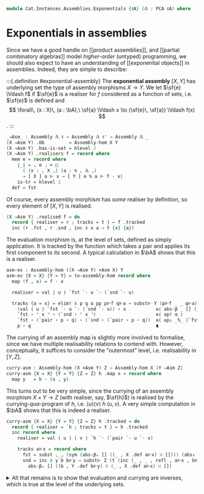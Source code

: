 <!--
```agda
open import Cat.Instances.Assemblies
open import Cat.Diagram.Exponential
open import Cat.Diagram.Terminal
open import Cat.Diagram.Product
open import Cat.Prelude

open import Data.Partial.Total
open import Data.Partial.Base
open import Data.Vec.Base using ([] ; _∷_)

open import Realisability.PCA

import Cat.Instances.Assemblies.Limits

import Realisability.Data.Pair
import Realisability.PCA.Sugar
import Realisability.Base

open is-exponential
open Exponential
```
-->

```agda
module Cat.Instances.Assemblies.Exponentials {ℓA} (𝔸 : PCA ℓA) where
```

<!--
```agda
open Realisability.Data.Pair 𝔸
open Realisability.PCA.Sugar 𝔸
open Realisability.Base 𝔸

open Cat.Instances.Assemblies.Limits 𝔸

private variable
  ℓ ℓ' : Level
  X Y Z : Assembly 𝔸 ℓ
```
-->

# Exponentials in assemblies

Since we have a good handle on [[product assemblies]], and [[partial
combinatory algebras]] model *higher-order* (untyped) programming, we
should also expect to have an understanding of [[exponential objects]]
in assemblies. Indeed, they are simple to describe:

:::{.definition #exponential-assembly}
The **exponential assembly** $[X, Y]$ has underlying set the type of
assembly morphisms $X \to Y$. We let $\sf{e} \Vdash f$ if $\sf{e}$ is a
realiser for $f$ considered as a function of sets, i.e. $\sf{e}$ is
defined and
$$
\forall\, (x : X)\, (a : \bA),\ \sf{a} \Vdash x \to (\sf{e}\, \sf{a}) \Vdash f(x)
$$.
:::

```agda
_⇒Asm_ : Assembly 𝔸 ℓ → Assembly 𝔸 ℓ' → Assembly 𝔸 _
(X ⇒Asm Y) .Ob         = Assembly-hom X Y
(X ⇒Asm Y) .has-is-set = hlevel 2
(X ⇒Asm Y) .realisers f = record where
  mem e = record where
    ∣_∣ = ⌞ e ⌟ × □
      ( (x : ⌞ X ⌟) (a : ↯ ⌞ 𝔸 ⌟)
      → [ X ] a ⊩ x → [ Y ] e % a ⊩ f · x)
    is-tr = hlevel 1
  def = fst
```

Of course, every assembly morphism has *some* realiser by definition, so
every element of $[X, Y]$ is realised.

```agda
(X ⇒Asm Y) .realised f = do
  record { realiser = r ; tracks = t } ← f .tracked
  inc (r .fst , r .snd , inc λ x a → t {x} {a})
```

The evaluation morphism is, at the level of sets, defined as simply
application. It is tracked by the function which takes a pair and
applies its first component to its second. A typical calculation in
$\bA$ shows that this is a realiser.

```agda
asm-ev : Assembly-hom ((X ⇒Asm Y) ×Asm X) Y
asm-ev {X = X} {Y = Y} = to-assembly-hom record where
  map (f , x) = f · x

  realiser = val ⟨ u ⟩ `fst `· u `· (`snd `· u)

  tracks {a = x} = elim! λ p q α pp p⊩f q⊩a → subst⊩ Y (p⊩f _ _ q⊩a) $
    (val ⟨ u ⟩ `fst `· u `· (`snd `· u)) ⋆ x           ≡⟨ abs-β _ [] (_ , subst ⌞_⌟ (sym α) (`pair↓₂ pp (X .def q⊩a))) ⟩
    `fst ⋆ ⌜ x ⌝ ⋆ (`snd ⋆ ⌜ x ⌝)                      ≡⟨ ap! α ⟩
    `fst ⋆ (`pair ⋆ p ⋆ q) ⋆ (`snd ⋆ (`pair ⋆ p ⋆ q))  ≡⟨ ap₂ _%_ (`fst-β pp (X .def q⊩a)) (`snd-β pp (X .def q⊩a)) ⟩
    p ⋆ q                                              ∎
```

The currying of an assembly map is slightly more involved to formalise,
since we have multiple realisability relations to contend with. However,
conceptually, it suffices to consider the "outermost" level, i.e.
realisability in $[Y,Z]$.

```agda
curry-asm : Assembly-hom (X ×Asm Y) Z → Assembly-hom X (Y ⇒Asm Z)
curry-asm {X = X} {Y = Y} {Z = Z} h .map x = record where
  map y   = h · (x , y)
```

<!--
```agda
  tracked = do
    record { realiser = `h ; tracks = t } ← h .tracked
    (u , u⊩x) ← X .realised x

    inc record where
      realiser = val ⟨ v ⟩ `h `· (`pair `· const (u , X .def u⊩x) `· v)

      tracks a⊩x = subst⊩ Z (t (inc (u , _ , refl , u⊩x , a⊩x))) $
        abs-β _ [] (_ , Y .def a⊩x)
```
-->

This turns out to be very simple, since the currying of an assembly
morphism $X \times Y \to Z$ (with realiser, say, $\sf{h}$) is realised
by the currying-*qua*-program of $h$, i.e. $\langle u \rangle \langle v
\rangle\ h\ (u,\, v)$. A very simple computation in $\bA$ shows that this
is indeed a realiser.

```agda
curry-asm {X = X} {Y = Y} {Z = Z} h .tracked = do
  record { realiser = `h ; tracks = t } ← h .tracked
  inc record where
    realiser = val ⟨ u ⟩ ⟨ v ⟩ `h `· (`pair `· u `· v)

    tracks a⊩x = record where
      fst = subst ⌞_⌟ (sym (abs-βₙ [] ((_ , X .def a⊩x) ∷ []))) (abs↓ _ _)
      snd = inc λ y b b⊩y → subst⊩ Z (t (inc (_ , _ , refl , a⊩x , b⊩y))) $
        abs-βₙ [] ((b , Y .def b⊩y) ∷ (_ , X .def a⊩x) ∷ [])
```

<details>
<summary>All that remains is to show that evaluation and currying are
inverses, which is true at the level of the underlying sets.</summary>

```agda
Assemblies-exp : ∀ A B → Exponential (Assemblies 𝔸 ℓA) Assemblies-cartesian A B
Assemblies-exp A B .B^A = A ⇒Asm B
Assemblies-exp A B .ev = asm-ev
Assemblies-exp A B .has-is-exp .ƛ = curry-asm
Assemblies-exp A B .has-is-exp .commutes m = ext λ x y → refl
Assemblies-exp A B .has-is-exp .unique m' p = ext λ x y → ap map p · (x , y)

Assemblies-cc : Cartesian-closed (Assemblies 𝔸 ℓA) _
Assemblies-cc = record { has-exp = Assemblies-exp }
```

</details>
